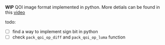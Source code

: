 **WIP** QOI image format implemented in python.
More detials can be found in this [video](https://www.bilibili.com/video/BV1Wg411d7Kp/?spm_id_from=444.41.header_right.fav_list.click&vd_source=9bf80e6acd47da41766089b4ab326626)

todo:
* [ ] find a way to implement sign bit in python
* [ ] check `pack_qoi_op_diff` and `pack_qoi_op_luma` function
